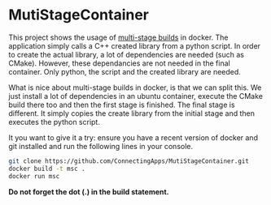 # MutiStageContainer
This project shows the usage of [multi-stage builds](https://docs.docker.com/develop/develop-images/multistage-build/) in docker. The application simply calls a C++ created library from a python script. In order to create the actual library, a lot of dependencies are needed (such as CMake). However, these dependancies are not needed in the final container. Only python, the script and the created library are needed.

What is nice about multi-stage builds in docker, is that we can split this. We just install a lot of dependencies in an ubuntu container, execute the CMake build there too and then the first stage is finished. The final stage is different. It simply copies the create library from the initial stage and then executes the python script.

It you want to give it a try: ensure you have a recent version of docker and git installed and run the following lines in your console.

```bash
git clone https://github.com/ConnectingApps/MutiStageContainer.git
docker build -t msc .
docker run msc
```

**Do not forget the dot (.) in the build statement.**